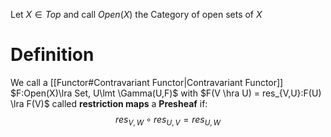 Let $X \in Top$ and call $Open(X)$ the Category of open sets of $X$
# Definition
We call a [[Functor#Contravariant Functor|Contravariant Functor]] $F:Open(X)\lra Set, U\lmt \Gamma(U,F)$ with
$F(V \hra U) = res_{V,U}:F(U) \lra F(V)$ called **restriction maps** a **Presheaf** if:
$$res_{V,W} \circ res_{U,V} = res_{U,W}$$